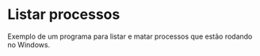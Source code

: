 # Listar processos
Exemplo de um programa para listar e matar processos que estão rodando no Windows.
